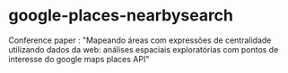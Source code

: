 # google-places-nearbysearch
Conference paper : "Mapeando áreas com expressões de centralidade utilizando dados da web: análises espaciais exploratórias com pontos de interesse do google maps places API"
